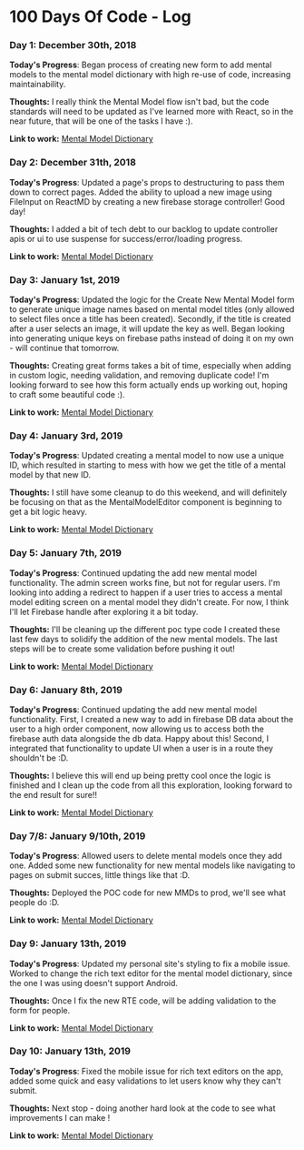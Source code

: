# 100 Days Of Code - Log

### Day 1: December 30th, 2018

**Today's Progress**: Began process of creating new form to add mental models to the mental model dictionary with high re-use of code, increasing maintainability.

**Thoughts:** I really think the Mental Model flow isn't bad, but the code standards will need to be updated as I've learned more with React, so in the near future, that will be one of the tasks I have :).

**Link to work:** [Mental Model Dictionary](http://mentalmodeldictionary.com)


### Day 2: December 31th, 2018

**Today's Progress**: Updated a page's props to destructuring to pass them down to correct pages. Added the ability to upload a new image using FileInput on ReactMD by creating a new firebase storage controller! Good day!

**Thoughts:** I added a bit of tech debt to our backlog to update controller apis or ui to use suspense for success/error/loading progress.

**Link to work:** [Mental Model Dictionary](http://mentalmodeldictionary.com)

### Day 3: January 1st, 2019

**Today's Progress**: Updated the logic for the Create New Mental Model form to generate unique image names based on mental model titles (only allowed to select files once a title has been created). Secondly, if the title is created after a user selects an image, it will update the key as well. Began looking into generating unique keys on firebase paths instead of doing it on my own - will continue that tomorrow.

**Thoughts:** Creating great forms takes a bit of time, especially when adding in custom logic, needing validation, and removing duplicate code! I'm looking forward to see how this form actually ends up working out, hoping to craft some beautiful code :).

**Link to work:** [Mental Model Dictionary](http://mentalmodeldictionary.com)

### Day 4: January 3rd, 2019

**Today's Progress**: Updated creating a mental model to now use a unique ID, which resulted in starting to mess with how we get the title of a mental model by that new ID. 

**Thoughts:** I still have some cleanup to do this weekend, and will definitely be focusing on that as the MentalModelEditor component is beginning to get a bit logic heavy.

**Link to work:** [Mental Model Dictionary](http://mentalmodeldictionary.com)


### Day 5: January 7th, 2019

**Today's Progress**: Continued updating the add new mental model functionality. The admin screen works fine, but not for regular users. I'm looking into adding a redirect to happen if a user tries to access a mental model editing screen on a mental model they didn't create. For now, I think I'll let Firebase handle after exploring it a bit today.

**Thoughts:** I'll be cleaning up the different poc type code I created these last few days to solidify the addition of the new mental models. The last steps will be to create some validation before pushing it out!

**Link to work:** [Mental Model Dictionary](http://mentalmodeldictionary.com)

### Day 6: January 8th, 2019

**Today's Progress**: Continued updating the add new mental model functionality. First, I created a new way to add in firebase DB data about the user to a high order component, now allowing us to access both the firebase auth data alongside the db data. Happy about this! Second, I integrated that functionality to update UI when a user is in a route they shouldn't be :D.

**Thoughts:** I believe this will end up being pretty cool once the logic is finished and I clean up the code from all this exploration, looking forward to the end result for sure!!

**Link to work:** [Mental Model Dictionary](http://mentalmodeldictionary.com)

### Day 7/8: January 9/10th, 2019

**Today's Progress**: Allowed users to delete mental models once they add one. Added some new functionality for new mental models like navigating to pages on submit succes, little things like that :D.

**Thoughts:** Deployed the POC code for new MMDs to prod, we'll see what people do :D.

**Link to work:** [Mental Model Dictionary](http://mentalmodeldictionary.com)

### Day 9: January 13th, 2019

**Today's Progress**: Updated my personal site's styling to fix a mobile issue. Worked to change the rich text editor for the mental model dictionary, since the one I was using doesn't support Android.

**Thoughts:** Once I fix the new RTE code, will be adding validation to the form for people.

**Link to work:** [Mental Model Dictionary](http://mentalmodeldictionary.com)

### Day 10: January 13th, 2019

**Today's Progress**: Fixed the mobile issue for rich text editors on the app, added some quick and easy validations to let users know why they can't submit.

**Thoughts:** Next stop - doing another hard look at the code to see what improvements I can make !

**Link to work:** [Mental Model Dictionary](http://mentalmodeldictionary.com)
